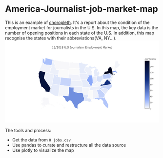 #  America-Journalist-job-market-map
This is an example of [choropleth](https://en.wikipedia.org/wiki/Choropleth_map). It's a report about the condition of the employment market for journalists in the U.S.
In this map, the key data is the number of opening positions in each state of the U.S. In addition, this map recognise the states with their abbreviations(VA, NY...). 
![](newchoropleth.png)

The tools and process:
- Get the data from `0 jobs.csv`
- Use pandas to curate and restructure all the data source
- Use plotly to visualize the map
